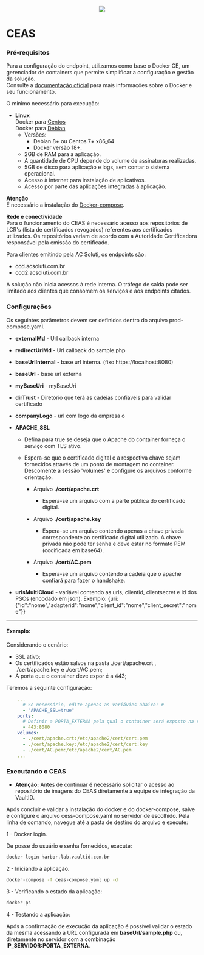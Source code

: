 <p align="center">
  <img src="/images/vaultID.png"/>
</p>

# CEAS
### Pré-requisitos

Para a configuração do endpoint, utilizamos como base o Docker CE, um gerenciador de containers que permite simplificar a 
configuração e gestão da solução.   
Consulte a [documentação oficial](https://www.docker.com/) para mais informações sobre 
o Docker e seu funcionamento. 

O mínimo necessário para execução:  
    	 
* **Linux**  
Docker para [Centos](https://docs.docker.com/v17.12/install/linux/docker-ce/centos/#install-docker-ce )  
Docker para [Debian](https://docs.docker.com/v17.12/install/linux/docker-ce/debian/#install-docker-ce)
    - Versões:
        - Debian 8+ ou Centos 7+ x86_64
        - Docker versão 18+.
    - 2GB de RAM para a aplicação.
    - A quantidade de CPU depende do volume de assinaturas realizadas.       
    - 5GB de disco para aplicação e logs, sem contar o sistema operacional.
    - Acesso à internet para instalação de aplicativos.
    - Acesso por parte das aplicações integradas à aplicação.
    
**Atenção**    
É necessário a instalação do [Docker-compose](https://docs.docker.com/compose/install/#install-compose).

**Rede e conectividade**  
Para o funcionamento do CEAS é necessário acesso aos repositórios de LCR's (lista de certificados revogados) referentes aos certificados utilizados. Os repositórios variam de acordo com a Autoridade Certificadora responsável pela emissão do certificado.

Para clientes emitindo pela AC Soluti, os endpoints são:

  - ccd.acsoluti.com.br
  - ccd2.acsoluti.com.br

A solução não inicia acessos à rede interna. O tráfego de saída pode ser limitado aos clientes que consomem os serviços e aos endpoints citados.
    
### Configurações

Os seguintes parâmetros devem ser definidos dentro do arquivo prod-compose.yaml.

* **externalMd** - Url callback interna

* **redirectUriMd** - Url callback do sample.php

* **baseUrlInternal** - base url interna. (fixo https://localhost:8080)

* **baseUrl** - base url externa

* **myBaseUri** - myBaseUri

* **dirTrust** - Diretório que terá as cadeias confiáveis para validar certificado 

* **companyLogo** - url com logo da empresa o

* **APACHE_SSL** 
   - Defina para true se deseja que o Apache do container forneça o serviço com TLS ativo.  
   - Espera-se que o certificado digital e a respectiva chave sejam fornecidos através de um ponto de montagem no 
   container. Descomente a sessão 'volumes' e configure os arquivos conforme orientação.

        - Arquivo **./cert/apache.crt** 
            - Espera-se um arquivo com a parte pública do certificado digital.

        - Arquivo **./cert/apache.key** 
            - Espera-se um arquivo contendo apenas a chave privada correspondente ao certificado digital utilizado. 
            A chave privada não pode ter senha e deve estar no formato PEM (codificada em base64).
            
        - Arquivo **./cert/AC.pem**
            - Espera-se um arquivo contendo a cadeia que o apache confiará para fazer o handshake.

* **urlsMultiCloud** - variável contendo as urls, clientid, clientsecret e id dos PSCs (encodado em json). Exemplo: 
{uri:{"id":"nome","adapterid":"nome","client_id":"nome","client_secret":"nome"}}
 
---
#### Exemplo:

Considerando o cenário:  
 - SSL ativo;
 - Os certificados estão salvos na pasta ./cert/apache.crt , ./cert/apache.key e ./cert/AC.pem;  
 - A porta que o container deve expor é a 443;  
    
Teremos a seguinte configuração:

```yaml
    ...
      # Se necessário, edite apenas as variávies abaixo: #
      - "APACHE_SSL=true"
    ports:
      # Definir a PORTA_EXTERNA pela qual o container será exposto na rede.
      - 443:8080
    volumes:
      - ./cert/apache.crt:/etc/apache2/cert/cert.pem
      - ./cert/apache.key:/etc/apache2/cert/cert.key
      - ./cert/AC.pem:/etc/apache2/cert/AC.pem
    ... 
```

### Executando o CEAS

* **Atenção:** Antes de continuar é necessário solicitar o acesso ao repositório de imagens do CEAS diretamente à equipe 
de integração da VaultID.
   
Após concluir e validar a instalação do docker e do docker-compose, salve e configure o arquivo cess-compose.yaml no servidor de escolhido.
Pela linha de comando, navegue até a pasta de destino do arquivo e execute:

1 - Docker login.  

De posse do usuário e senha fornecidos, execute:
```bash
docker login harbor.lab.vaultid.com.br
```

2 - Iniciando a aplicação.

```bash
docker-compose -f ceas-compose.yaml up -d
```

3 - Verificando o estado da aplicação:

```bash
docker ps 
```

4 - Testando a aplicação:

Após a confirmação de execução da aplicação é possível validar o estado da mesma acessando a URL configurada 
em **baseUrl/sample.php** ou, diretamente no servidor com a combinação **IP_SERVIDOR:PORTA_EXTERNA**. 
